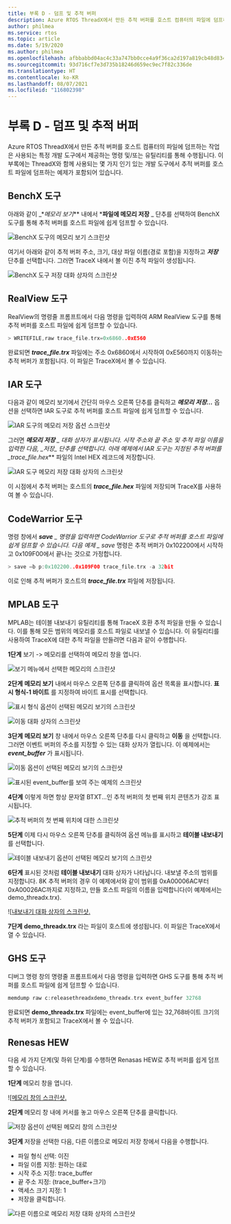 ```yaml
---
title: 부록 D - 덤프 및 추적 버퍼
description: Azure RTOS ThreadX에서 만든 추적 버퍼를 호스트 컴퓨터의 파일에 덤프하는 작업은 사용되는 특정 개발 도구에서 제공하는 명령 및/또는 유틸리티를 통해 수행됩니다.
author: philmea
ms.service: rtos
ms.topic: article
ms.date: 5/19/2020
ms.author: philmea
ms.openlocfilehash: afbbabbd04ac4c33a747bb0cce4a9f36ca2d197a819cb48d834429e29fe5572c
ms.sourcegitcommit: 93d716cf7e3d735b18246d659ec9ec7f82c336de
ms.translationtype: HT
ms.contentlocale: ko-KR
ms.lasthandoff: 08/07/2021
ms.locfileid: "116802398"
---
```

# <a name="appendix-d---dumping-and-trace-buffer"></a>부록 D - 덤프 및 추적 버퍼

Azure RTOS ThreadX에서 만든 추적 버퍼를 호스트 컴퓨터의 파일에 덤프하는 작업은 사용되는 특정 개발 도구에서 제공하는 명령 및/또는 유틸리티를 통해 수행됩니다. 이 부록에는 ThreadX와 함께 사용되는 몇 가지 인기 있는 개발 도구에서 추적 버퍼를 호스트 파일에 덤프하는 예제가 포함되어 있습니다. 

## <a name="benchx-tools"></a>BenchX 도구

아래와 같이 _*_메모리 보기_** 내에서 ***파일에 메모리 저장** _ 단추를 선택하여 BenchX 도구를 통해 추적 버퍼를 호스트 파일에 쉽게 덤프할 수 있습니다.

![BenchX 도구의 메모리 보기 스크린샷](./media/user-guide/image642.jpg)

여기서 아래와 같이 추적 버퍼 주소, 크기, 대상 파일 이름(경로 포함)을 지정하고 ***저장*** 단추를 선택합니다. 그러면 TraceX 내에서 볼 이진 추적 파일이 생성됩니다.

![BenchX 도구 저장 대화 상자의 스크린샷](./media/user-guide/image643.jpg)

## <a name="realview-tools"></a>RealView 도구

RealView의 명령줄 프롬프트에서 다음 명령을 입력하여 ARM RealView 도구를 통해 추적 버퍼를 호스트 파일에 쉽게 덤프할 수 있습니다.

```c 
> WRITEFILE,raw trace_file.trx=0x6860..0xE560
```

완료되면 ***trace_file.trx*** 파일에는 주소 0x6860에서 시작하여 0xE560까지 이동하는 추적 버퍼가 포함됩니다. 이 파일은 TraceX에서 볼 수 있습니다.

## <a name="iar-tools"></a>IAR 도구

다음과 같이 메모리 보기에서 간단히 마우스 오른쪽 단추를 클릭하고 ***메모리 저장...*** 옵션을 선택하면 IAR 도구로 추적 버퍼를 호스트 파일에 쉽게 덤프할 수 있습니다.

![IAR 도구의 메모리 저장 옵션 스크린샷](./media/user-guide/image0_311.jpg)

그러면 ***메모리 저장** _ 대화 상자가 표시됩니다. 시작 주소와 끝 주소 및 추적 파일 이름을 입력한 다음, _*_저장_*_ 단추를 선택합니다. 아래 예제에서 IAR 도구는 지정된 추적 버퍼를 _*_trace_file.hex_** 파일의 Intel HEX 레코드에 저장합니다.

![IAR 도구 메모리 저장 대화 상자의 스크린샷](./media/user-guide/image648.jpg)

이 시점에서 추적 버퍼는 호스트의 ***trace_file.hex*** 파일에 저장되며 TraceX를 사용하여 볼 수 있습니다.

## <a name="codewarrior-tools"></a>CodeWarrior 도구

명령 창에서 ***save** _ 명령을 입력하면 CodeWarrior 도구로 추적 버퍼를 호스트 파일에 쉽게 덤프할 수 있습니다. 다음 예제 _ *_save_** 명령은 추적 버퍼가 0x102200에서 시작하고 0x109F00에서 끝나는 것으로 가정합니다.

```c
> save –b p:0x102200..0x109F00 trace_file.trx -a 32bit
```

이로 인해 추적 버퍼가 호스트의 ***trace_file.trx*** 파일에 저장됩니다.

## <a name="mplab-tools"></a>MPLAB 도구

MPLAB는 테이블 내보내기 유틸리티를 통해 TraceX 호환 추적 파일을 만들 수 있습니다. 이를 통해 모든 범위의 메모리를 호스트 파일로 내보낼 수 있습니다. 이 유틸리티를 사용하여 TraceX에 대한 추적 파일을 만들려면 다음과 같이 수행합니다.

**1단계** 보기 -> 메모리를 선택하여 메모리 창을 엽니다.

![보기 메뉴에서 선택한 메모리의 스크린샷](./media/user-guide/image0_316.jpg)

**2단계** **메모리 보기** 내에서 마우스 오른쪽 단추를 클릭하여 옵션 목록을 표시합니다. **표시 형식-1 바이트** 를 지정하여 바이트 표시를 선택합니다.

![표시 형식 옵션이 선택된 메모리 보기의 스크린샷](./media/user-guide/image650.png)

![이동 대화 상자의 스크린샷](./media/user-guide/image651.jpg)

**3단계** **메모리 보기** 창 내에서 마우스 오른쪽 단추를 다시 클릭하고 **이동** 을 선택합니다. 그러면 이벤트 버퍼의 주소를 지정할 수 있는 대화 상자가 열립니다. 이 예제에서는 **_event_buffer_** 가 표시됩니다.

![이동 옵션이 선택된 메모리 보기의 스크린샷](./media/user-guide/image0_312.jpg)

![표시된 event_buffer를 보여 주는 예제의 스크린샷](./media/user-guide/image653.png)

**4단계** 이렇게 하면 항상 문자열 BTXT...인 추적 버퍼의 첫 번째 위치 콘텐츠가 강조 표시됩니다.

![추적 버퍼의 첫 번째 위치에 대한 스크린샷](./media/user-guide/image0_313.jpg)

**5단계** 이제 다시 마우스 오른쪽 단추를 클릭하여 옵션 메뉴를 표시하고 **테이블 내보내기** 를 선택합니다.

![테이블 내보내기 옵션이 선택된 메모리 보기의 스크린샷](./media/user-guide/image0_314.jpg)

**6단계** 표시된 것처럼 **테이블 내보내기** 대화 상자가 나타납니다. 내보낼 주소의 범위를 지정합니다. 8K 추적 버퍼의 경우 이 예제에서와 같이 범위를 0xA00006AC부터 0xA00026AC까지로 지정하고, 만들 호스트 파일의 이름을 입력합니다(이 예제에서는 demo_threadx.trx).

![[내보내기 대화 상자의 스크린샷.](./media/user-guide/image656.jpg)

**7단계** **demo_threadx.trx** 라는 파일이 호스트에 생성됩니다. 이 파일은 TraceX에서 열 수 있습니다.

## <a name="ghs-tools"></a>GHS 도구

디버그 명령 창의 명령줄 프롬프트에서 다음 명령을 입력하면 GHS 도구를 통해 추적 버퍼를 호스트 파일에 쉽게 덤프할 수 있습니다.

```c
memdump raw c:releasethreadxdemo_threadx.trx event_buffer 32768
```

완료되면 **demo_threadx.trx** 파일에는 event_buffer에 있는 32,768바이트 크기의 추적 버퍼가 포함되고 TraceX에서 볼 수 있습니다.

## <a name="renesas-hew"></a>Renesas HEW

다음 세 가지 단계(및 하위 단계)를 수행하면 Renasas HEW로 추적 버퍼를 쉽게 덤프할 수 있습니다.

**1단계** 메모리 창을 엽니다.

![[메모리 창의 스크린샷.](./media/user-guide/image657.jpg)

**2단계** 메모리 창 내에 커서를 놓고 마우스 오른쪽 단추를 클릭합니다.

![저장 옵션이 선택된 메모리 창의 스크린샷](./media/user-guide/image0_315.jpg)

**3단계** 저장을 선택한 다음, 다른 이름으로 메모리 저장 창에서 다음을 수행합니다.

- 파일 형식 선택: 이진
- 파일 이름 지정: 원하는 대로
- 시작 주소 지정: trace_buffer
- 끝 주소 지정: (trace_buffer+크기)
- 액세스 크기 지정: 1
- 저장을 클릭합니다.

![다른 이름으로 메모리 저장 대화 상자의 스크린샷](./media/user-guide/image659.jpg)